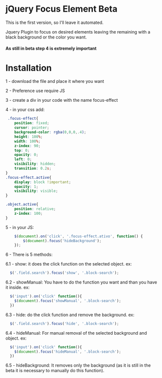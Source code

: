 # jQuery Focus Element Beta

This is the first version, so I'll leave it automated.

Jquery Plugin to focus on desired elements leaving the remaining with a black background or the color you want.

#### As still in beta step 4 is extremely important

# Installation

1 - download the file and place it where you want

2 - Preference use require JS

3 - create a div in your code with the name focus-effect

4 - in your css add:

```css
 .focus-effect{ 
    position: fixed;
    cursor: pointer;
    background-color: rgba(0,0,0,.4);
    height: 100%;
    width: 100%;
    z-index: 90;
    top: 0;
    opacity: 0;
    left: 0;
    visibility: hidden;
    transition: 0.2s;
}
.focus-effect.active{
    display: block !important;
    opacity: 1;
    visibility: visible;
}

.object.active{
    position: relative;
    z-index: 100;
}
```

5 - in your JS:
```javascript
    $(document).on('click', '.focus-effect.ativo', function() {
        $(document).focus('hideBackground');
    });
```


6 - There is 5 methods: 

6.1 - show: it does the click function on the selected object. ex:
```javascript
  $('.field.search').focus('show', '.block-search');
```
6.2 - showManual: You have to do the function you want and than you have it inside. ex:
```javascript
  $('input').on('click' function(){
    $(document).focus('showManual', '.block-search');
  }) 
```

6.3 - hide: do the click function and remove the background. ex:
```javascript
  $('.field.search').focus('hide', '.block-search');
```

6.4 - hideManual: For manual removal of the selected background and object. ex:
```javascript
  $('input').on('click' function(){
    $(document).focus('hideManual', '.block-search');
  })
```
  
6.5 - hideBackground: It removes only the background (as it is still in the beta it is necessary to manually do this function).


